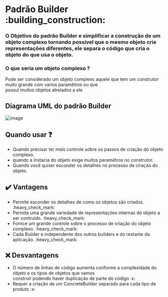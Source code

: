 <h1>Padrão Builder :building_construction: </h1>

<h3>O Objetivo do padrão Builder e simplificar a construção de um objeto complexo tornando possivel que o mesmo objeto crie representações diferentes, ele separa o código que cria o objeto do que usa o objeto.</h3>

<h3> O que seria um objeto complexo ? </h3>
Pode ser considerado um objeto complexo aquele que tem um construtor muito grande com varios paramêtros ou que </br>
possui muitos objetos atrelados a ele

## Diagrama UML do padrão Builder
![image](https://www.dofactory.com/images/diagrams/net/builder.gif)

## Quando usar :question: 

<ul>
  <li>Quando precisar ter mais controle sobre os passos de criação do objeto complexo.</li>
  <li>quando a instacia do objeto exige muitos paramêtros no construtor.</li>
  <li>Quando você quiser esconder os detalhes no processo de ciração do objeto.</li>
</ul>


## :heavy_check_mark: Vantagens 

<ul>
  <li>Permite esconder os detalhes de como os objetos são criados. :heavy_check_mark:</li>
  <li>Permite uma grande variedade de representações internas do objeto a ser contruído. :heavy_check_mark:</li>
  <li>Fornce um grande controle sobre o processo de criação do objeto complexo. :heavy_check_mark:</li>
  <li>Cada Builder e independente dos outros builders e do restante da aplicação. :heavy_check_mark:</li>
</ul>

## :x: Desvantagens

<ul>
   <li>O número de linhas de código aumenta conforme a complexidade do objeto e os tipos de objetos que vamos </br>
   construir podendo haver duplicação de parte do código :x: </li>
  <li>Requer a criação de um ConcreteBuilder separado para cada tipo de produto :x: </li>
</ul>
